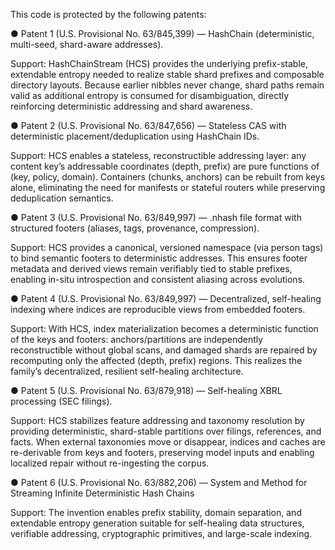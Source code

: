 This code is protected by the following patents:


● Patent 1 (U.S. Provisional No. 63/845,399) — HashChain (deterministic, multi-seed, 
shard-aware addresses). 

Support: HashChainStream (HCS) provides the underlying prefix-stable, extendable 
entropy needed to realize stable shard prefixes and composable directory layouts. 
Because earlier nibbles never change, shard paths remain valid as additional entropy is 
consumed for disambiguation, directly reinforcing deterministic addressing and shard 
awareness. 

● Patent 2 (U.S. Provisional No. 63/847,656) — Stateless CAS with deterministic 
placement/deduplication using HashChain IDs. 

Support: HCS enables a stateless, reconstructible addressing layer: any content 
key’s addressable coordinates (depth, prefix) are pure functions of (key, 
policy, domain). Containers (chunks, anchors) can be rebuilt from keys alone, 
eliminating the need for manifests or stateful routers while preserving deduplication 
semantics. 

● Patent 3 (U.S. Provisional No. 63/849,997) — .nhash file format with structured footers 
(aliases, tags, provenance, compression). 

Support: HCS provides a canonical, versioned namespace (via person tags) to bind 
semantic footers to deterministic addresses. This ensures footer metadata and derived 
views remain verifiably tied to stable prefixes, enabling in-situ introspection and 
consistent aliasing across evolutions. 

● Patent 4 (U.S. Provisional No. 63/849,997) — Decentralized, self-healing indexing 
where indices are reproducible views from embedded footers. 

Support: With HCS, index materialization becomes a deterministic function of the 
keys and footers: anchors/partitions are independently reconstructible without global 
scans, and damaged shards are repaired by recomputing only the affected (depth, 
prefix) regions. This realizes the family’s decentralized, resilient self-healing 
architecture. 

● Patent 5 (U.S. Provisional No. 63/879,918) — Self-healing XBRL processing (SEC 
filings). 

Support: HCS stabilizes feature addressing and taxonomy resolution by providing 
deterministic, shard-stable partitions over filings, references, and facts. When external 
taxonomies move or disappear, indices and caches are re-derivable from keys and 
footers, preserving model inputs and enabling localized repair without re-ingesting the 
corpus. 

● Patent 6 (U.S. Provisional No. 63/882,206) — System and Method for Streaming Infinite Deterministic Hash Chains

Support: The invention enables prefix stability, domain separation, and extendable entropy 
generation suitable for self-healing data structures, verifiable addressing, cryptographic 
primitives, and large-scale indexing. 
